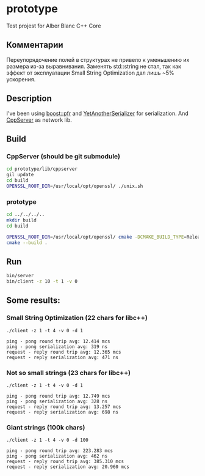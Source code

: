 # prototype
Test projest for Alber Blanc C++ Core

## Комментарии
Переупорядочение полей в структурах не привело к уменьшению их размера из-за выравнивания.
Заменять std::string не стал, так как эффект от эксплуатации Small String Optimization дал
лишь ~5% ускорения.

## Description
I've been using [boost::pfr](https://github.com/apolukhin/magic_get) and
[YetAnotherSerializer](https://github.com/niXman/yas) for serialization.
And [CppServer](https://github.com/chronoxor/CppServer) as network lib.

## Build
### CppServer (should be git submodule)
```bash
cd prototype/lib/cppserver
gil update
cd build
OPENSSL_ROOT_DIR=/usr/local/opt/openssl/ ./unix.sh
```

### prototype
```bash
cd ../../../..
mkdir build
cd build

OPENSSL_ROOT_DIR=/usr/local/opt/openssl/ cmake -DCMAKE_BUILD_TYPE=Release ../prototype
cmake --build .
```

## Run
```bash
bin/server
bin/client -z 10 -t 1 -v 0
```

## Some results:

### Small String Optimization (22 chars for libc++)
```
./client -z 1 -t 4 -v 0 -d 1

ping - pong round trip avg: 12.414 mcs
ping - pong serialization avg: 319 ns
request - reply round trip avg: 12.365 mcs
request - reply serialization avg: 471 ns
```

### Not so small strings (23 chars for libc++)
```
./client -z 1 -t 4 -v 0 -d 1

ping - pong round trip avg: 12.749 mcs
ping - pong serialization avg: 328 ns
request - reply round trip avg: 13.257 mcs
request - reply serialization avg: 698 ns
```

### Giant strings (100k chars)
```
./client -z 1 -t 4 -v 0 -d 100

ping - pong round trip avg: 223.283 mcs
ping - pong serialization avg: 462 ns
request - reply round trip avg: 385.310 mcs
request - reply serialization avg: 20.960 mcs
```
